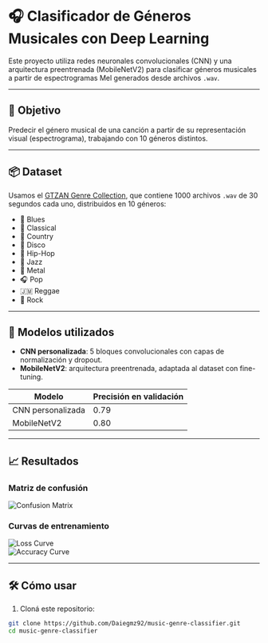 # 🎧 Clasificador de Géneros Musicales con Deep Learning

Este proyecto utiliza redes neuronales convolucionales (CNN) y una arquitectura preentrenada (MobileNetV2) para clasificar géneros musicales a partir de espectrogramas Mel generados desde archivos `.wav`.

---

## 🎯 Objetivo

Predecir el género musical de una canción a partir de su representación visual (espectrograma), trabajando con 10 géneros distintos.

---

## 📦 Dataset

Usamos el [GTZAN Genre Collection](http://marsyas.info/downloads/datasets.html), que contiene 1000 archivos `.wav` de 30 segundos cada uno, distribuidos en 10 géneros:

- 🎸 Blues  
- 🎼 Classical  
- 🤠 Country  
- 🕺 Disco  
- 🎤 Hip-Hop  
- 🎷 Jazz  
- 🤘 Metal  
- 🎧 Pop  
- 🇯🇲 Reggae  
- 🎸 Rock  

---

## 🧠 Modelos utilizados

- **CNN personalizada**: 5 bloques convolucionales con capas de normalización y dropout.
- **MobileNetV2**: arquitectura preentrenada, adaptada al dataset con fine-tuning.

| Modelo             | Precisión en validación |
|--------------------|-------------------------|
| CNN personalizada  | 0.79                    |
| MobileNetV2        | 0.80                    |

---

## 📈 Resultados

### Matriz de confusión  
![Confusion Matrix](images/confusion_matrix.png)

### Curvas de entrenamiento  
![Loss Curve](images/loss_curve.png)  
![Accuracy Curve](images/accuracy_curve.png)

---

## 🛠️ Cómo usar

1. Cloná este repositorio:
```bash
git clone https://github.com/Daiegmz92/music-genre-classifier.git
cd music-genre-classifier

